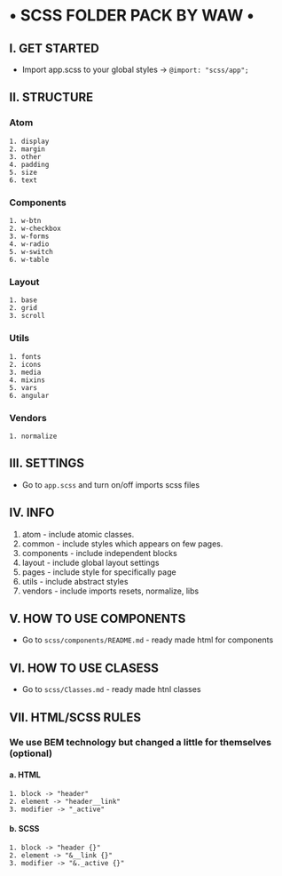 # • SCSS FOLDER PACK BY WAW •

## I. GET STARTED
- Import app.scss to your global styles -> ```@import: "scss/app";```

## II. STRUCTURE
### Atom
	1. display
	2. margin
	3. other
	4. padding
	5. size
	6. text
### Components
	1. w-btn
	2. w-checkbox
	3. w-forms
	4. w-radio
	5. w-switch
	6. w-table
### Layout
	1. base
	2. grid
	3. scroll
### Utils
	1. fonts
	2. icons
	3. media
	4. mixins
	5. vars
	6. angular
### Vendors
	1. normalize
## III. SETTINGS
- Go to ```app.scss``` and turn on/off imports scss files
## IV. INFO
1. atom - include atomic classes.
2. common - include styles which appears on few pages.
3. components - include independent blocks
4. layout - include global layout settings
5. pages - include style for specifically page
6. utils - include abstract styles
7. vendors - include imports resets, normalize, libs

## V. HOW TO USE COMPONENTS
- Go to ```scss/components/README.md``` - ready made html for components

## VI. HOW TO USE CLASESS
- Go to ```scss/Classes.md``` - ready made htnl classes

## VII. HTML/SCSS RULES
### We use BEM technology but changed a little for themselves (optional)
#### a. HTML
	1. block -> "header"
	2. element -> "header__link"
	3. modifier -> "_active"
#### b. SCSS
	1. block -> "header {}"
	2. element -> "&__link {}"
	3. modifier -> "&._active {}"
